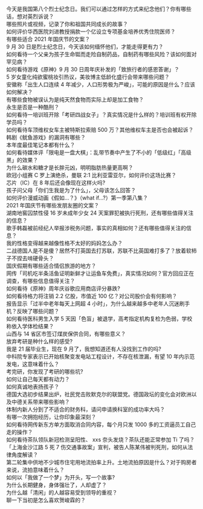 今天是我国第八个烈士纪念日。我们可以通过怎样的方式来纪念他们？你有哪些话，想对英烈诉说？  
哪些照片或视频，记录了你和祖国共同成长的故事？  
如何评价华西医院刘进教授捐款一个亿设立专项基金培养优秀住院医师？  
有哪些适合 2021 年国庆节的文案？  
9 月 30 日是烈士纪念日，今天该如何缅怀他们，才能走得更有力？  
如何看待一个父亲为孩子生命铤而走险自制药品，自制药有哪些风险？该如何面对罕见病？  
如何看待游戏《原神》9 月 30 日周年庆补发的「致旅行者的感恩答谢」？  
5 岁女童化纯欲蜜桃妆引热议，美妆博主低龄化盛行会带来哪些问题？  
安徽称「出生人口连续 4 年减少，人口形势极为严峻」，可能的原因是什么？应该如何解决？  
有哪些食物被误认为是纯天然食物而实际上却是加工食物？  
永生是否是一种酷刑？  
如何看待一培训班开除「考研四战女子」？真实情况是什么样的？培训班有权开除学员吗？  
如何看待车顶维权女车主被特斯拉索赔 500 万？其他维权车主是否也会被起诉？  
韩剧《鱿鱼游戏》的漏洞有哪些？  
本年度最佳笔记本都有什么？  
如何看待媒体评「限电是一盘大棋」：乱带节奏中产生了不小的「低级红」「高级黑」的效果？  
为什么碳水和糖才是长胖元凶，明明脂肪热量更高啊？  
欧冠小组赛 C 罗上演绝杀，曼联 2:1 比利亚雷亚尔，如何评价这场比赛？  
芯片（IC）在 8 年后还会像现在这样火吗?  
孩子问父母「你们生我是为了什么」，父母该怎么回答？  
如何评价漫威动画《假如…？》（what if...?）第一季第八集？  
2021 年国庆节有哪些发朋友圈的文案？  
湖南地窖囚禁性侵 16 岁未成年少女 24 天案罪犯被执行死刑，还有哪些值得关注的信息？  
歌手韩磊被前经纪人举报涉税务问题，事实的真相如何？还有哪些值得关注的信息？  
我的性格变得越来越像性格不太好的妈妈怎么办？  
二战德国人是不是傻？居然不打英国去打苏联，苏联不比英国难打多了？放着软柿子不捏去啃硬骨头？  
国庆假期有哪些适合情侣旅游的地方？  
网传「司机吃半条活鱼证明新鲜才让运鱼车免费」，真实情况如何？官方回应正在调查，有哪些信息值得关注？  
如何看待《原神》周年庆谷歌应用商店评分暴跌?  
如何看待格力将注销 2.2 亿股，市值近 100 亿？对公司股价会有何影响？  
报告显示「过半中老年每天上网超 4 小时」，为什么越来越多中老年人沉迷刷手机？反映了哪些问题？  
如何看待医科男生入学 5 天因「色盲」被退学，高考指定机构复检为色弱，学校称依入学体检结果？  
山西与 14 省区市签订煤炭保供合同，有哪些意义？  
放弃考研是种什么样的感受?  
我是 21 届毕业生，现在 9 月了，我想知道还有人没找到工作的吗?  
中科院专家表示已开始核聚变发电站工程设计，不存在核泄漏，有望 10 年内示范发电，这意味着什么？  
考完研，你发现了考研的哪些坑?  
如何让自己每天都有动力？  
如何真诚地表扬孩子？  
德国大选初步结果出炉，社民党击败默克尔的联盟党。德国政坛的变化会对欧洲以及中德关系带来哪些影响？  
体制内新人分到了不适合的财务科，请问申请换科室的成功率大吗？  
有哪一次拥抱经历，让你印象最深刻？  
如何看待网传新东方单方面取消合同内容，每个月只发 1000 多的工资逼员工自己走的操作？  
如何看待茶队领队新冠检测呈阳性、 xxs 奈头发烧？茶队还能正常参加 Ti 了吗？  
「上海金沙江路 5 死 7 伤交通事故案」宣判，被告人陈某伟被判死刑，如何从法律角度解读？  
第二轮集中供地不少城市住宅用地流拍率上升。土地流拍原因是什么？对于购房者来说，流拍意味着什么？  
如何以「我做了一个梦」为开头，写一个故事?  
为什么长期健身，身体强壮了，人却虚了？  
为什么越「清闲」的人越容易受到领导的重视？  
聊一下当初是怎么喜欢贺峻霖的？  
